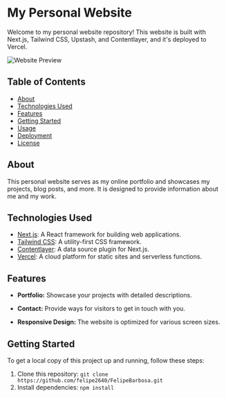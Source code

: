# My Personal Website

Welcome to my personal website repository! This website is built with Next.js, Tailwind CSS, Upstash, and Contentlayer, and it's deployed to Vercel.

![Website Preview](screenshot.png)

## Table of Contents

- [About](#about)
- [Technologies Used](#technologies-used)
- [Features](#features)
- [Getting Started](#getting-started)
- [Usage](#usage)
- [Deployment](#deployment)
- [License](#license)

## About

This personal website serves as my online portfolio and showcases my projects, blog posts, and more. It is designed to provide information about me and my work.

## Technologies Used

- [Next.js](https://nextjs.org/): A React framework for building web applications.
- [Tailwind CSS](https://tailwindcss.com/): A utility-first CSS framework.
- [Contentlayer](https://contentlayer.dev): A data source plugin for Next.js.
- [Vercel](https://vercel.com/): A cloud platform for static sites and serverless functions.

## Features

- **Portfolio:** Showcase your projects with detailed descriptions.
<!-- - **Blog:** Write and publish blog posts easily. -->
- **Contact:** Provide ways for visitors to get in touch with you.
<!-- - **Blog:** Write and publish blog posts easily. -->
- **Responsive Design:** The website is optimized for various screen sizes.

## Getting Started

To get a local copy of this project up and running, follow these steps:

1. Clone this repository: `git clone https://github.com/felipe2640/FelipeBarbosa.git`
2. Install dependencies: `npm install`
<!-- 3. Configure environment variables: Create a `.env.local` file and add your Upstash API key and other required variables. -->
